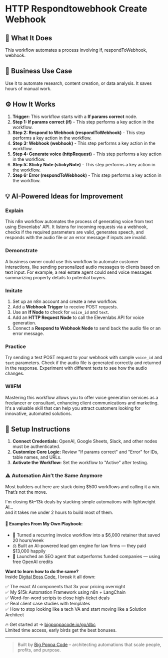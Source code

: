 # HTTP Respondtowebhook Create Webhook

## 🚀 What It Does
This workflow automates a process involving if, respondToWebhook, webhook.

## 💼 Business Use Case
Use it to automate research, content creation, or data analysis. It saves hours of manual work.

## ⚙️ How It Works
1.  **Trigger:** This workflow starts with a **If params correct** node.
2. **Step 1: If params correct (if)** - This step performs a key action in the workflow.
3. **Step 2: Respond to Webhook (respondToWebhook)** - This step performs a key action in the workflow.
4. **Step 3: Webhook (webhook)** - This step performs a key action in the workflow.
5. **Step 4: Generate voice (httpRequest)** - This step performs a key action in the workflow.
6. **Step 5: Sticky Note (stickyNote)** - This step performs a key action in the workflow.
7. **Step 6: Error (respondToWebhook)** - This step performs a key action in the workflow.

## 💡 AI-Powered Ideas for Improvement
### Explain
This n8n workflow automates the process of generating voice from text using Elevenlabs' API. It listens for incoming requests via a webhook, checks if the required parameters are valid, generates speech, and responds with the audio file or an error message if inputs are invalid.

### Demonstrate
A business owner could use this workflow to automate customer interactions, like sending personalized audio messages to clients based on text input. For example, a real estate agent could send voice messages summarizing property details to potential buyers.

### Imitate
1. Set up an n8n account and create a new workflow.
2. Add a **Webhook Trigger** to receive POST requests.
3. Use an **If Node** to check for `voice_id` and `text`.
4. Add an **HTTP Request Node** to call the Elevenlabs API for voice generation.
5. Connect a **Respond to Webhook Node** to send back the audio file or an error message.

### Practice
Try sending a test POST request to your webhook with sample `voice_id` and `text` parameters. Check if the audio file is generated correctly and returned in the response. Experiment with different texts to see how the audio changes.

### WIIFM
Mastering this workflow allows you to offer voice generation services as a freelancer or consultant, enhancing client communications and marketing. It's a valuable skill that can help you attract customers looking for innovative, automated solutions.

## 🔧 Setup Instructions
1. **Connect Credentials:** OpenAI, Google Sheets, Slack, and other nodes must be authenticated.
2. **Customize Core Logic:** Review "If params correct" and "Error" for IDs, table names, and URLs.
3. **Activate the Workflow:** Set the workflow to "Active" after testing.

### ⚠️ Automation Ain’t the Same Anymore

Most builders out here are stuck doing $500 workflows and calling it a win.  
That’s not the move.  

I'm closing $6k–$13k deals by stacking simple automations with lightweight AI...  
and it takes me under 2 hours to build most of them.

#### 🧠 Examples From My Own Playbook:
- 🔁 Turned a recurring invoice workflow into a $6,000 retainer that saved 20 hours/week  
- ⚖️ Built an AI-powered lead gen engine for law firms — they paid $13,000 happily  
- 🚀 Launched an SEO agent that outperforms funded companies — using free OpenAI credits  

**Want to learn how to do the same?**  
Inside [Digital Boss Code](https://bigpoppacode.io/go/dbc), I break it all down:

✅ The exact AI components that 3x your pricing overnight  
✅ My $15k Automation Framework using n8n + LangChain  
✅ Word-for-word scripts to close high-ticket deals  
✅ Real client case studies with templates  
✅ How to stop looking like a tech VA and start moving like a Solution Architect  

🔥 Get started at → [bigpoppacode.io/go/dbc](https://bigpoppacode.io/go/dbc)  
Limited time access, early birds get the best bonuses.

---
> Built by [Big Poppa Code](https://bigpoppacode.io) – architecting automations that scale people, profits, and purpose.
